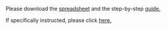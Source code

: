 Please download the [spreadsheet](https://github.com/barnarderc/workshops/blob/master/Spring%202017/Physics/teachingratingsexcel_1_0%20(3).xls) and the step-by-step [guide.](https://github.com/barnarderc/workshops/blob/master/Spring%202017/Physics/excelworkshopguidephysics.pdf)
 
 
 
If specifically instructed, please click [here.](https://barnard.az1.qualtrics.com/jfe/form/SV_cZkB7WXaUTp1lD7)


